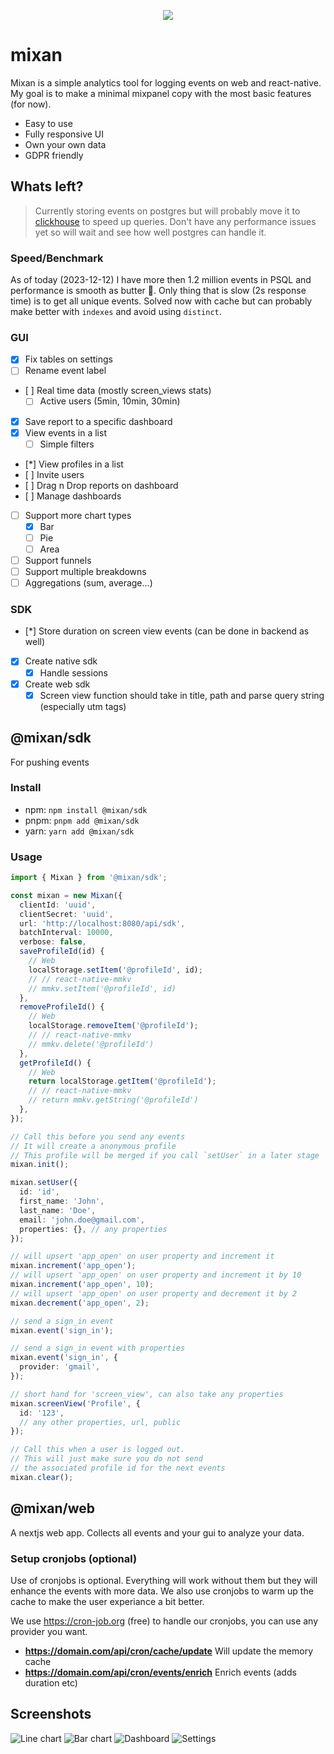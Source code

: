 <p align="center">
  <img src="images/mixan.svg">
</p>

# mixan

Mixan is a simple analytics tool for logging events on web and react-native. My goal is to make a minimal mixpanel copy with the most basic features (for now).

- Easy to use
- Fully responsive UI
- Own your own data
- GDPR friendly

## Whats left?

> Currently storing events on postgres but will probably move it to [clickhouse](https://clickhouse.com/) to speed up queries. Don't have any performance issues yet so will wait and see how well postgres can handle it.

### Speed/Benchmark

As of today (2023-12-12) I have more then 1.2 million events in PSQL and performance is smooth as butter 🧈. Only thing that is slow (2s response time) is to get all unique events. Solved now with cache but can probably make better with `indexes` and avoid using `distinct`.

### GUI

- [x] Fix tables on settings
- [ ] Rename event label
- [ ] Real time data (mostly screen_views stats)
  - [ ] Active users (5min, 10min, 30min)
- [x] Save report to a specific dashboard
- [x] View events in a list
  - [ ] Simple filters
- [*] View profiles in a list
- [ ] Invite users
- [ ] Drag n Drop reports on dashboard
- [ ] Manage dashboards
- [ ] Support more chart types
  - [x] Bar
  - [ ] Pie
  - [ ] Area
- [ ] Support funnels
- [ ] Support multiple breakdowns
- [ ] Aggregations (sum, average...)

### SDK

- [*] Store duration on screen view events (can be done in backend as well)
- [x] Create native sdk
  - [x] Handle sessions
- [x] Create web sdk
  - [x] Screen view function should take in title, path and parse query string (especially utm tags)

## @mixan/sdk

For pushing events

### Install

- npm: `npm install @mixan/sdk`
- pnpm: `pnpm add @mixan/sdk`
- yarn: `yarn add @mixan/sdk`

### Usage

```ts
import { Mixan } from '@mixan/sdk';

const mixan = new Mixan({
  clientId: 'uuid',
  clientSecret: 'uuid',
  url: 'http://localhost:8080/api/sdk',
  batchInterval: 10000,
  verbose: false,
  saveProfileId(id) {
    // Web
    localStorage.setItem('@profileId', id);
    // // react-native-mmkv
    // mmkv.setItem('@profileId', id)
  },
  removeProfileId() {
    // Web
    localStorage.removeItem('@profileId');
    // // react-native-mmkv
    // mmkv.delete('@profileId')
  },
  getProfileId() {
    // Web
    return localStorage.getItem('@profileId');
    // // react-native-mmkv
    // return mmkv.getString('@profileId')
  },
});

// Call this before you send any events
// It will create a anonymous profile
// This profile will be merged if you call `setUser` in a later stage
mixan.init();

mixan.setUser({
  id: 'id',
  first_name: 'John',
  last_name: 'Doe',
  email: 'john.doe@gmail.com',
  properties: {}, // any properties
});

// will upsert 'app_open' on user property and increment it
mixan.increment('app_open');
// will upsert 'app_open' on user property and increment it by 10
mixan.increment('app_open', 10);
// will upsert 'app_open' on user property and decrement it by 2
mixan.decrement('app_open', 2);

// send a sign_in event
mixan.event('sign_in');

// send a sign_in event with properties
mixan.event('sign_in', {
  provider: 'gmail',
});

// short hand for 'screen_view', can also take any properties
mixan.screenView('Profile', {
  id: '123',
  // any other properties, url, public
});

// Call this when a user is logged out.
// This will just make sure you do not send
// the associated profile id for the next events
mixan.clear();
```

## @mixan/web

A nextjs web app. Collects all events and your gui to analyze your data.

### Setup cronjobs (optional)

Use of cronjobs is optional. Everything will work without them but they will enhance the events with more data. We also use cronjobs to warm up the cache to make the user experiance a bit better.

We use https://cron-job.org (free) to handle our cronjobs, you can use any provider you want.

- **https://domain.com/api/cron/cache/update** Will update the memory cache
- **https://domain.com/api/cron/events/enrich** Enrich events (adds duration etc)

## Screenshots

![Line chart](images/line.png)
![Bar chart](images/bar.png)
![Dashboard](images/dashboard.png)
![Settings](images/settings.png)
